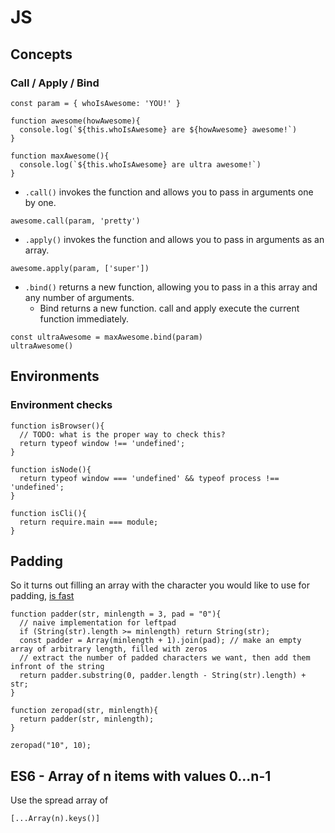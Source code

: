 # JS
## Concepts
### Call / Apply / Bind
```
const param = { whoIsAwesome: 'YOU!' }

function awesome(howAwesome){
  console.log(`${this.whoIsAwesome} are ${howAwesome} awesome!`)
}

function maxAwesome(){
  console.log(`${this.whoIsAwesome} are ultra awesome!`)  
}
```
* `.call()` invokes the function and allows you to pass in arguments one by one.
```
awesome.call(param, 'pretty')
```
* `.apply()` invokes the function and allows you to pass in arguments as an array.
```
awesome.apply(param, ['super'])
```
* `.bind()` returns a new function, allowing you to pass in a this array and any number of arguments.
  - Bind returns a new function. call and apply execute the current function immediately.
```
const ultraAwesome = maxAwesome.bind(param)
ultraAwesome()
```

## Environments
### Environment checks
```
function isBrowser(){
  // TODO: what is the proper way to check this?
  return typeof window !== 'undefined';
}

function isNode(){
  return typeof window === 'undefined' && typeof process !== 'undefined';
}

function isCli(){
  return require.main === module;
}
```

## Padding

So it turns out filling an array with the character you would like to use for padding, [is fast](https://jsperf.com/string-padding-performance)
```
function padder(str, minlength = 3, pad = "0"){
  // naive implementation for leftpad
  if (String(str).length >= minlength) return String(str);
  const padder = Array(minlength + 1).join(pad); // make an empty array of arbitrary length, filled with zeros
  // extract the number of padded characters we want, then add them infront of the string
  return padder.substring(0, padder.length - String(str).length) + str;
}

function zeropad(str, minlength){
  return padder(str, minlength);
}

zeropad("10", 10);
```

## ES6 - Array of n items with values 0...n-1
Use the spread array of
```
[...Array(n).keys()]
```
